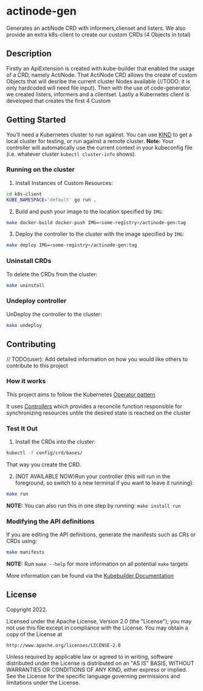 # actinode-gen
 Generates an actiNode CRD with informers,clienset and listers. We also provide an extra k8s-client to create our custom CRDs (4 Objects in total)

## Description
 Firstly an ApiExtension is created with kube-builder that enabled the usage of a CRD, namely ActiNode. That ActiNode CRD allows the create of custom Objects that will desribe the current cluster Nodes available (//TODO: it is only hardcoded will need file input).
 Then with the use of code-generator, we created listers, informers and a clientset.
 Lastly a Kubernetes client is developed that creates the first 4 Custom

## Getting Started
You’ll need a Kubernetes cluster to run against. You can use [KIND](https://sigs.k8s.io/kind) to get a local cluster for testing, or run against a remote cluster.
**Note:** Your controller will automatically use the current context in your kubeconfig file (i.e. whatever cluster `kubectl cluster-info` shows).

### Running on the cluster
1. Install Instances of Custom Resources:

```sh
cd k8s-client
KUBE_NAMESPACE='default' go run .
```

2. Build and push your image to the location specified by `IMG`:
	
```sh
make docker-build docker-push IMG=<some-registry>/actinode-gen:tag
```
	
3. Deploy the controller to the cluster with the image specified by `IMG`:

```sh
make deploy IMG=<some-registry>/actinode-gen:tag
```

### Uninstall CRDs
To delete the CRDs from the cluster:

```sh
make uninstall
```

### Undeploy controller
UnDeploy the controller to the cluster:

```sh
make undeploy
```

## Contributing
// TODO(user): Add detailed information on how you would like others to contribute to this project

### How it works
This project aims to follow the Kubernetes [Operator pattern](https://kubernetes.io/docs/concepts/extend-kubernetes/operator/)

It uses [Controllers](https://kubernetes.io/docs/concepts/architecture/controller/) 
which provides a reconcile function responsible for synchronizing resources untile the desired state is reached on the cluster 

### Test It Out
1. Install the CRDs into the cluster:

```sh
kubectl -f config/crd/bases/
```
That way you create the CRD.

2. (NOT AVAILABLE NOW)Run your controller (this will run in the foreground, so switch to a new terminal if you want to leave it running):

```sh
make run
```

**NOTE:** You can also run this in one step by running: `make install run`

### Modifying the API definitions
If you are editing the API definitions, generate the manifests such as CRs or CRDs using:

```sh
make manifests
```

**NOTE:** Run `make --help` for more information on all potential `make` targets

More information can be found via the [Kubebuilder Documentation](https://book.kubebuilder.io/introduction.html)

## License

Copyright 2022.

Licensed under the Apache License, Version 2.0 (the "License");
you may not use this file except in compliance with the License.
You may obtain a copy of the License at

    http://www.apache.org/licenses/LICENSE-2.0

Unless required by applicable law or agreed to in writing, software
distributed under the License is distributed on an "AS IS" BASIS,
WITHOUT WARRANTIES OR CONDITIONS OF ANY KIND, either express or implied.
See the License for the specific language governing permissions and
limitations under the License.

